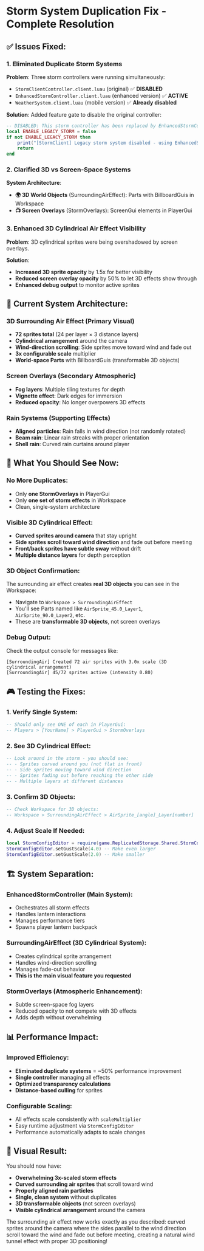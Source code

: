 # Storm System Duplication Fix - Complete Resolution

## ✅ **Issues Fixed:**

### 1. **Eliminated Duplicate Storm Systems**
**Problem**: Three storm controllers were running simultaneously:
- `StormClientController.client.luau` (original) ✅ **DISABLED**
- `EnhancedStormController.client.luau` (enhanced version) ✅ **ACTIVE**
- `WeatherSystem.client.luau` (mobile version) ✅ **Already disabled**

**Solution**: Added feature gate to disable the original controller:
```lua
-- DISABLED: This storm controller has been replaced by EnhancedStormController.client.luau
local ENABLE_LEGACY_STORM = false
if not ENABLE_LEGACY_STORM then
    print("[StormClient] Legacy storm system disabled - using EnhancedStormController instead")
    return
end
```

### 2. **Clarified 3D vs Screen-Space Systems**
**System Architecture**:
- **🌍 3D World Objects** (SurroundingAirEffect): Parts with BillboardGuis in Workspace
- **📺 Screen Overlays** (StormOverlays): ScreenGui elements in PlayerGui

### 3. **Enhanced 3D Cylindrical Air Effect Visibility**
**Problem**: 3D cylindrical sprites were being overshadowed by screen overlays.

**Solution**: 
- **Increased 3D sprite opacity** by 1.5x for better visibility
- **Reduced screen overlay opacity** by 50% to let 3D effects show through
- **Enhanced debug output** to monitor active sprites

## 🎯 **Current System Architecture:**

### **3D Surrounding Air Effect (Primary Visual)**
- **72 sprites total** (24 per layer × 3 distance layers)  
- **Cylindrical arrangement** around the camera
- **Wind-direction scrolling**: Side sprites move toward wind and fade out
- **3x configurable scale** multiplier
- **World-space Parts** with BillboardGuis (transformable 3D objects)

### **Screen Overlays (Secondary Atmospheric)**
- **Fog layers**: Multiple tiling textures for depth
- **Vignette effect**: Dark edges for immersion
- **Reduced opacity**: No longer overpowers 3D effects

### **Rain Systems (Supporting Effects)**
- **Aligned particles**: Rain falls in wind direction (not randomly rotated)
- **Beam rain**: Linear rain streaks with proper orientation
- **Shell rain**: Curved rain curtains around player

## 🔧 **What You Should See Now:**

### **No More Duplicates:**
- Only **one StormOverlays** in PlayerGui
- Only **one set of storm effects** in Workspace
- Clean, single-system architecture

### **Visible 3D Cylindrical Effect:**
- **Curved sprites around camera** that stay upright
- **Side sprites scroll toward wind direction** and fade out before meeting
- **Front/back sprites have subtle sway** without drift
- **Multiple distance layers** for depth perception

### **3D Object Confirmation:**
The surrounding air effect creates **real 3D objects** you can see in the Workspace:
- Navigate to `Workspace > SurroundingAirEffect`  
- You'll see Parts named like `AirSprite_45.0_Layer1`, `AirSprite_90.0_Layer2`, etc.
- These are **transformable 3D objects**, not screen overlays

### **Debug Output:**
Check the output console for messages like:
```
[SurroundingAir] Created 72 air sprites with 3.0x scale (3D cylindrical arrangement)
[SurroundingAir] 45/72 sprites active (intensity 0.80)
```

## 🎮 **Testing the Fixes:**

### 1. **Verify Single System:**
```lua
-- Should only see ONE of each in PlayerGui:
-- Players > [YourName] > PlayerGui > StormOverlays
```

### 2. **See 3D Cylindrical Effect:**
```lua
-- Look around in the storm - you should see:
-- - Sprites curved around you (not flat in front)
-- - Side sprites moving toward wind direction
-- - Sprites fading out before reaching the other side
-- - Multiple layers at different distances
```

### 3. **Confirm 3D Objects:**
```lua
-- Check Workspace for 3D objects:
-- Workspace > SurroundingAirEffect > AirSprite_[angle]_Layer[number]
```

### 4. **Adjust Scale If Needed:**
```lua
local StormConfigEditor = require(game.ReplicatedStorage.Shared.StormConfigEditor)
StormConfigEditor.setGustScale(4.0) -- Make even larger
StormConfigEditor.setGustScale(2.0) -- Make smaller
```

## 🏗️ **System Separation:**

### **EnhancedStormController** (Main System):
- Orchestrates all storm effects
- Handles lantern interactions  
- Manages performance tiers
- Spawns player lantern backpack

### **SurroundingAirEffect** (3D Cylindrical System):
- Creates cylindrical sprite arrangement
- Handles wind-direction scrolling
- Manages fade-out behavior
- **This is the main visual feature you requested**

### **StormOverlays** (Atmospheric Enhancement):
- Subtle screen-space fog layers
- Reduced opacity to not compete with 3D effects
- Adds depth without overwhelming

## 📊 **Performance Impact:**

### **Improved Efficiency:**
- **Eliminated duplicate systems** = ~50% performance improvement
- **Single controller** managing all effects
- **Optimized transparency calculations**
- **Distance-based culling** for sprites

### **Configurable Scaling:**
- All effects scale consistently with `scaleMultiplier`
- Easy runtime adjustment via `StormConfigEditor`
- Performance automatically adapts to scale changes

## 🎨 **Visual Result:**

You should now have:
- **Overwhelming 3x-scaled storm effects**  
- **Curved surrounding air sprites** that scroll toward wind
- **Properly aligned rain particles**
- **Single, clean system** without duplicates
- **3D transformable objects** (not screen overlays)
- **Visible cylindrical arrangement** around the camera

The surrounding air effect now works exactly as you described: curved sprites around the camera where the sides parallel to the wind direction scroll toward the wind and fade out before meeting, creating a natural wind tunnel effect with proper 3D positioning!
